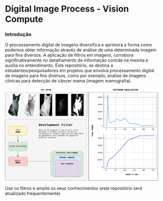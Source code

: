 # Digital Image Process - Vision Compute

### Introdução

O processamento digital de imagens diversifica e aprimora a forma como podemos obter informação através de análise de uma determinada imagem para fins diversos. A aplicação de filtros em imagens, corrobora significativamente no detalhamento de informação contida na mesma e auxília no entendimento. Este repositório, se destina a estudantes/pesquisadores em projetos que envolva processamento digital de imagens para fins diversos, como por exemplo, análise de imagens clínicas para detecção de câncer mama (imagem mamografia).

<img src="img/banner.png?raw=true"/>

Use os filtros e amplie os seus conhecimentos (este repositório será atualizado frequentemente)

